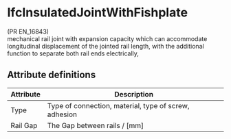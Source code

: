IfcInsulatedJointWithFishplate
==============================
(PR EN_16843)  
mechanical rail joint with expansion capacity which can accommodate
longitudinal displacement of the jointed rail length, with the additional
function to separate both rail ends electrically,  


Attribute definitions
---------------------
| Attribute   | Description                                           |
|-------------|-------------------------------------------------------|
| Type        | Type of connection, material, type of screw, adhesion |
| Rail Gap    | The Gap between rails / [mm]                          |

